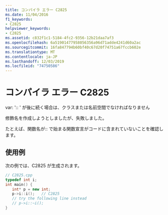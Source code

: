 ```yaml
---
title: コンパイラ エラー C2825
ms.date: 11/04/2016
f1_keywords:
- C2825
helpviewer_keywords:
- C2825
ms.assetid: c832f1c1-5184-4fc2-9356-12b21daa7af3
ms.openlocfilehash: 6a51901477958056356a96d71adde4241d60a2ac
ms.sourcegitcommit: 16fa847794b60bf40c67d20f74751a67fccb602e
ms.translationtype: MT
ms.contentlocale: ja-JP
ms.lasthandoff: 12/03/2019
ms.locfileid: "74750586"
---
```

# <a name="compiler-error-c2825"></a>コンパイラ エラー C2825

var: ':: ' が後に続く場合は、クラスまたは名前空間でなければなりません

修飾名を作成しようとしましたが、失敗しました。

たとえば、関数名が:: で始まる関数宣言がコードに含まれていないことを確認します。

## <a name="example"></a>使用例

次の例では、C2825 が生成されます。

```cpp
// C2825.cpp
typedef int i;
int main() {
   int* p = new int;
   p->i::i();   // C2825
   // try the following line instead
   // p->i::~i();
}
```
